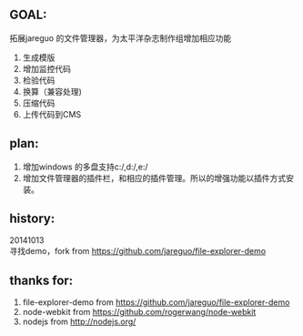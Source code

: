  
GOAL:  
-----
拓展jareguo 的文件管理器，为太平洋杂志制作组增加相应功能  
1. 生成模版  
2. 增加监控代码  
3. 检验代码  
4. 换算（兼容处理)  
5. 压缩代码  
6. 上传代码到CMS  

plan: 
-----
1. 增加windows 的多盘支持c:/,d:/,e:/  
2. 增加文件管理器的插件栏，和相应的插件管理。所以的增强功能以插件方式安装。  
  
history:  
--------
20141013  
 寻找demo，fork from https://github.com/jareguo/file-explorer-demo
  
  
thanks for: 
-----------
1. file-explorer-demo from https://github.com/jareguo/file-explorer-demo  
2. node-webkit        from https://github.com/rogerwang/node-webkit  
3. nodejs             from http://nodejs.org/  
